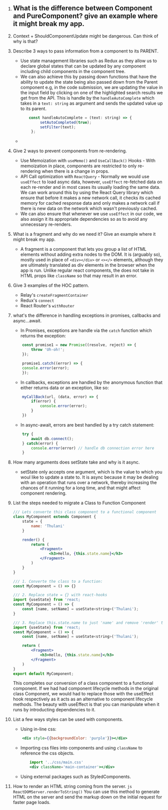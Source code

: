 1. What is the difference between Component and PureComponent? give an example where it might break my app.
    - 

2. Context + ShouldComponentUpdate might be dangerous. Can think of why is that?
3. Describe 3 ways to pass information from a component to its PARENT.
    - Use state management libraries such as Redux as they allow us to declare global states that can be updated by any component including child components
    in the component tree.
    - We can also achieve this by passing down functions that have the ability to update the state being also passed down from the Parent component
    e.g, in the code submission, we are updating the value in the input field by clicking on one of the highlighted search results we get from the API. This is handle by the
    ```handleAutoComplete``` which takes in a ```text: string``` as argument and sends the updated value up to its parent.
    ```jsx
           const handleAutoComplete = (text: string) => {
                setAutoCompleted(true);
                setFilter(text);
            };
    ``` 
    - 
4. Give 2 ways to prevent components from re-rendering.
    - Use Memoization with `useMemo()` and `UseCallBack()` Hooks - With memoization in place, components are restricted to only re-rendering when there is a change in props.
    - API Call optimization with `ReactQuery` - Normally we would use `useEffect` to load async data, however, `useEffect` re-fetched data on each re-render and in most cases
    its usually loading the same data. We can work around this by using the React Query library which ensure that before it makes a new network call, it checks its cached memory for cached response data and only makes a network call if there is new data on the network which wasn't previously cached.
    - We can also ensure that whenever we use `useEffect` in our code, we also assign it its appropriate dependencies so as to avoid any unnecessary re-renders.
5. What is a fragment and why do we need it? Give an example where it might break my app.
    - A fragment is a component that lets you group a list of HTML elements without adding extra nodes to the DOM. It is (arguably so), mostly used in place of `<div></div>` or `<></>` elements, although they are ultimately translated as div elements in the browser when the app is run. Unlike regular react components, the <Fragment /> does not take in HTML props like `className` so that may result in an error.
6. Give 3 examples of the HOC pattern.
    - Relay's `createFragmentContainer`
    - Redux's `connect` 
    - React Router's `withRouter`
7. what's the difference in handling exceptions in promises, callbacks and async...await. 
    - In Promises, exceptions are handle via the `catch` function which returns the exception:
    ```js
        const promise1 = new Promise((resolve, reject) => {
            throw 'Uh-oh!';
        });

        promise1.catch((error) => {
        console.error(error);
        });
    ```
    - In callbacks, exceptions are handled by the anonymous function that either returns data or an exception, like so:
    ```js
        myCallBack(url, (data, error) => {
            if(error) {
                console.error(error);
            }
        })
    ```
    - In async-await, errors are best handled by a try catch statement:
    ```js
        try {
            await db.connect();
        } catch(error) {
            console.error(error) // handle db connection error here
        }
    ```
8. How many arguments does setState take and why is it async.
    - setState only accepts one argument, which is the value to which you woul like to update a state to. It is async because it may be dealing with an operation that 
    runs over a network, thereby increasing the chances of it running for a long time, and that might affect component rendering.
9.  List the steps needed to migrate a Class to Function Component
    ```jsx
    /// Lets converte this class component to a functional component
    class MyComponent extends Component {
        state = {
            name: 'Thulani'
        }

        render() {
            return (
                <Fragment>
                    <h3>Hello, {this.state.name}</h3>
                </Fragment>
            )
        }
    }

    /// 1. Converte the class to a function:
    const MyComponent = () => {}

    /// 2. Replace state = {} with react-hooks
    import {useState} from 'react;
    const MyComponent = () => {
        const [name, setName] = useState<string>('Thulani');
    }

    /// 3. Replace this.state.name to just 'name' and remove 'render' to only remain with 'return'
    import {useState} from 'react;
    const MyComponent = () => {
        const [name, setName] = useState<string>('Thulani');

        return (
            <Fragment>
                <h3>Hello, {this.state.name}</h3>
            </Fragment>
        )
    }
    export default MyComponent;
    ```
    This completes our conversion of a class component to a functional component. If we had had component lifecycle methods in the original class Component, we would had to replace those with the useEffect hook respectively as it acts as an alternative to component lifecycle methods. The beauty with useEffect is that you can manipulate when it runs by introducting dependencies to it.
10. List a few ways styles can be used with components.
    - Using in-line css:
    ```jsx
        <div style={{backgroundColor: 'purple'}}></div>
    ```
    - Importing css files into components and using `className` to reference the css objects.
        ```jsx
            import '../css/main.css'
            <div className='main-container'></div>
        ```
    - Using external packages such as StyledComponents.
11. How to render an HTML string coming from the server.
    ```js ReactDOMServer.renderToString()```
    You can use this method to generate HTML on the server and send the markup down on the initial request for faster page loads.